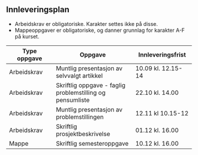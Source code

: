 ## Innleveringsplan  

- Arbeidskrav er obligatoriske. Karakter settes ikke på disse.
- Mappeoppgaver er obligatoriske, og danner grunnlag for karakter A-F på kurset.  


| Type oppgave <img width=80/>   |  Oppgave  <img width=300/>       | Innleveringsfrist <img width=80/> |
|----------------|----------------------------------------------------------------------|-----------|
|Arbeidskrav   | Muntlig presentasjon av selvvalgt artikkel                        | 10.09 kl. 12.15-14       |  
|Arbeidskrav   | Skriftlig oppgave - faglig problemstilling og pensumliste                        | 22.10 kl. 14.00       |  
|Arbeidskrav   | Muntlig presentasjon av problemstillingen                         | 12.11 kl 10.15-12      |   
|Arbeidskrav   | Skriftlig prosjektbeskrivelse                        | 01.12 kl. 16.00       |
|Mappe   | Skriftlig semesteroppgave                        | 10.12 kl. 16.00       |


